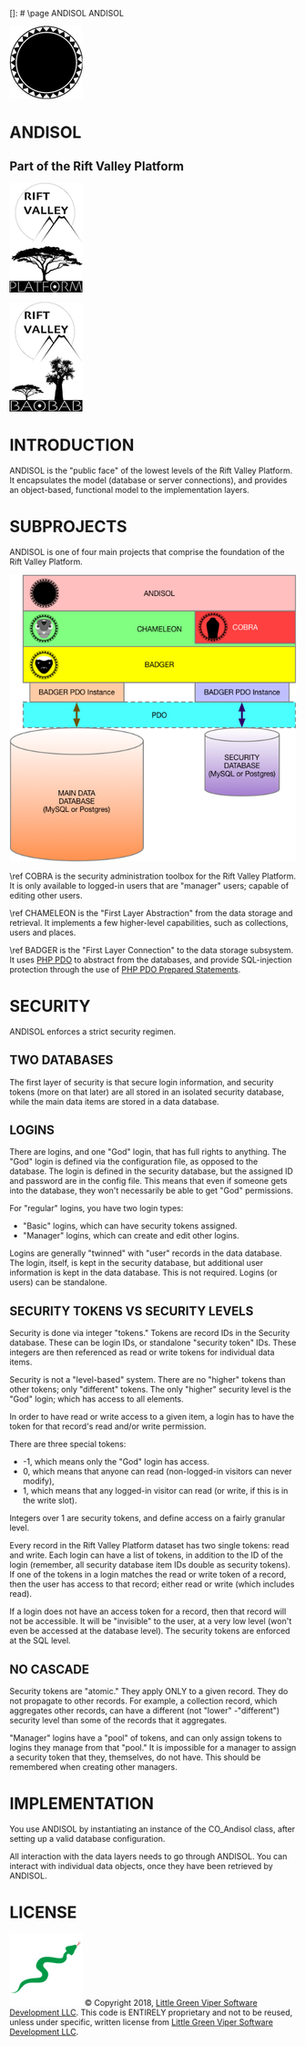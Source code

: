 []: # \page ANDISOL ANDISOL

![ANDISOL](images/ANDISOL.png)

ANDISOL
=======
Part of the Rift Valley Platform
--------------------------------
![Rift Valley Platform](images/RVPLogo.png)

![BAOBAB Server](images/BAOBABLogo.png)

INTRODUCTION
============
ANDISOL is the "public face" of the lowest levels of the Rift Valley Platform. It encapsulates the model (database or server connections), and provides an object-based, functional model to the implementation layers.

SUBPROJECTS
===========
ANDISOL is one of four main projects that comprise the foundation of the Rift Valley Platform.

![ANDISOL Diagram](images/ANDISOLLayers.png)

\ref COBRA is the security administration toolbox for the Rift Valley Platform. It is only available to logged-in users that are "manager" users; capable of editing other users.

\ref CHAMELEON is the "First Layer Abstraction" from the data storage and retrieval. It implements a few higher-level capabilities, such as collections, users and places.

\ref BADGER is the "First Layer Connection" to the data storage subsystem. It uses [PHP PDO](http://php.net/manual/en/book.pdo.php) to abstract from the databases, and provide SQL-injection protection through the use of [PHP PDO Prepared Statements](http://php.net/manual/en/pdo.prepared-statements.php).

SECURITY
========

ANDISOL enforces a strict security regimen.

TWO DATABASES
-------------

The first layer of security is that secure login information, and security tokens (more on that later) are all stored in an isolated security database, while the main data items are stored in a data database.

LOGINS
------

There are logins, and one "God" login, that has full rights to anything. The "God" login is defined via the configuration file, as opposed to the database. The login is defined in the security database, but the assigned ID and password are in the config file. This means that even if someone gets into the database, they won't necessarily be able to get "God" permissions.

For "regular" logins, you have two login types:

- "Basic" logins, which can have security tokens assigned.
- "Manager" logins, which can create and edit other logins.

Logins are generally "twinned" with "user" records in the data database. The login, itself, is kept in the security database, but additional user information is kept in the data database. This is not required. Logins (or users) can be standalone.

SECURITY TOKENS VS SECURITY LEVELS
----------------------------------

Security is done via integer "tokens." Tokens are record IDs in the Security database. These can be login IDs, or standalone "security token" IDs. These integers are then referenced as read or write tokens for individual data items.

Security is not a "level-based" system. There are no "higher" tokens than other tokens; only "different" tokens. The only "higher" security level is the "God" login; which has access to all elements.

In order to have read or write access to a given item, a login has to have the token for that record's read and/or write permission.

There are three special tokens:

- -1, which means only the "God" login has access.
- 0, which means that anyone can read (non-logged-in visitors can never modify),
- 1, which means that any logged-in visitor can read (or write, if this is in the write slot).

Integers over 1 are security tokens, and define access on a fairly granular level.

Every record in the Rift Valley Platform dataset has two single tokens: read and write. Each login can have a list of tokens, in addition to the ID of the login (remember, all security database item IDs double as security tokens). If one of the tokens in a login matches the read or write token of a record, then the user has access to that record; either read or write (which includes read).

If a login does not have an access token for a record, then that record will not be accessible. It will be "invisible" to the user, at a very low level (won't even be accessed at the database level). The security tokens are enforced at the SQL level.

NO CASCADE
----------

Security tokens are "atomic." They apply ONLY to a given record. They do not propagate to other records. For example, a collection record, which aggregates other records, can have a different (not "lower" -"different") security level than some of the records that it aggregates.

"Manager" logins have a "pool" of tokens, and can only assign tokens to logins they manage from that "pool." It is impossible for a manager to assign a security token that they, themselves, do not have. This should be remembered when creating other managers.

IMPLEMENTATION
==============

You use ANDISOL by instantiating an instance of the CO_Andisol class, after setting up a valid database configuration.

All interaction with the data layers needs to go through ANDISOL. You can interact with individual data objects, once they have been retrieved by ANDISOL.

LICENSE
=======

![Little Green Viper Software Development LLC](images/viper.png)
© Copyright 2018, [Little Green Viper Software Development LLC](https://littlegreenviper.com).
This code is ENTIRELY proprietary and not to be reused, unless under specific, written license from [Little Green Viper Software Development LLC](https://littlegreenviper.com).
